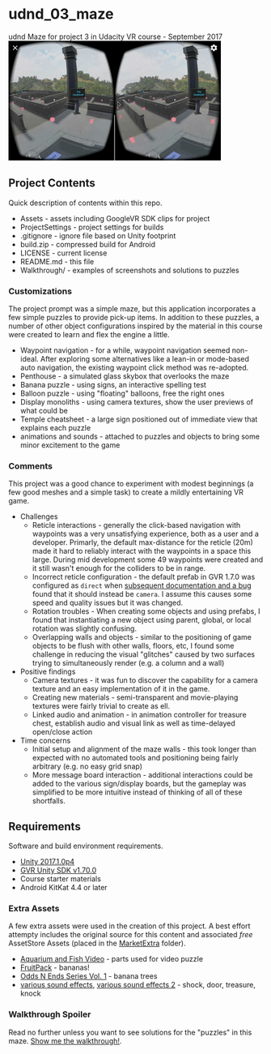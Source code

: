 # udnd_03_maze
udnd Maze for project 3 in Udacity VR course - September 2017
![Maze Overview from the "Penthouse"](Walkthrough/penthouse.gif)

## Project Contents
Quick description of contents within this repo.

* Assets - assets including GoogleVR SDK clips for project
* ProjectSettings - project settings for builds
* .gitignore - ignore file based on Unity footprint
* build.zip - compressed build for Android
* LICENSE - current license
* README.md - this file
* Walkthrough/ - examples of screenshots and solutions to puzzles

### Customizations
The project prompt was a simple maze, but this application incorporates a few
simple puzzles to provide pick-up items.  In addition to these puzzles, a number
of other object configurations inspired by the material in this course were
created to learn and flex the engine a little.

* Waypoint navigation - for a while, waypoint navigation seemed non-ideal. After
exploring some alternatives like a lean-in or mode-based auto navigation, the
existing waypoint click method was re-adopted.  
* Penthouse - a simulated glass skybox that overlooks the maze
* Banana puzzle - using signs, an interactive spelling test
* Balloon puzzle - using "floating" balloons, free the right ones
* Display monoliths - using camera textures, show the user previews of what could be
* Temple cheatsheet - a large sign positioned out of immediate view that explains each puzzle
* animations and sounds - attached to puzzles and objects to bring some minor excitement to the game

### Comments
This project was a good chance to experiment with modest beginnings (a few good meshes
and a simple task) to create a mildly entertaining VR game.

* Challenges
  * Reticle interactions - generally the click-based navigation with waypoints was
    a very unsatisfying experience, both as a user and a developer.  Primarly,
    the default max-distance for the reticle (20m) made it hard
    to reliably interact with the waypoints in a space this large.  During mid development
    some 49 waypoints were created and it still wasn't enough for the colliders to be in range.
  * Incorrect reticle configuration - the default prefab in GVR 1.7.0 was configured as
    ``direct`` when [subsequent documentation and a bug](https://github.com/googlevr/gvr-unity-sdk/issues/666#issuecomment-322941244)
    found that it should instead be ``camera``.  I assume this causes some speed and
    quality issues but it was changed.
  * Rotation troubles - When creating some objects and using prefabs, I found that
    instantiating a new object using parent, global, or local rotation was slightly confusing.
  * Overlapping walls and objects - similar to the positioning of game objects to be
    flush with other walls, floors, etc, I found some challenge in reducing the visual
    "glitches" caused by two surfaces trying to simultaneously render (e.g. a column and a wall)
* Positive findings
  * Camera textures - it was fun to discover the capability for a camera texture and
    an easy implementation of it in the game.
  * Creating new materials - semi-transparent and movie-playing textures were fairly trivial
    to create as ell.
  * Linked audio and animation - in animation controller for treasure chest, establish audio and visual link as well as time-delayed open/close action
* Time concerns
  * Initial setup and alignment of the maze walls - this took longer than expected with
    no automated tools and positioning being fairly arbitrary (e.g. no easy grid snap)
  * More message board interaction - additional interactions could be added to the
    various sign/display boards, but the gameplay was simplified to be more intuitive
    instead of thinking of all of these shortfalls.


## Requirements
Software and build environment requirements.

* [Unity 2017.1.0p4](https://unity3d.com/get-unity/download/archive)
* [GVR Unity SDK v1.70.0](https://github.com/googlevr/gvr-unity-sdk/releases/tag/v1.70.0)
* Course starter materials
* Android KitKat 4.4 or later

### Extra Assets
A few extra assets were used in the creation of this project.  A best effort attempty includes the original source for this content and associated *free* AssetStore Assets (placed in the [MarketExtra](Assets/MarketExtra) folder).

* [Aquarium and Fish Video](https://www.youtube.com/watch?v=bdnHKdb-Oss) - parts used for video puzzle
* [FruitPack](https://www.assetstore.unity3d.com/en/#!/content/80254) - bananas!
* [Odds N Ends Series Vol. 1](https://www.assetstore.unity3d.com/en/#!/content/60504) - banana trees
* [various sound effects](https://www.partnersinrhyme.com/soundfx), [various sound effects 2](http://freesound.org) - shock, door, treasure, knock

### Walkthrough Spoiler
Read no further unless you want to see solutions for the "puzzles" in this maze.
[Show me the walkthrough!](Walkthrough/README.md).
